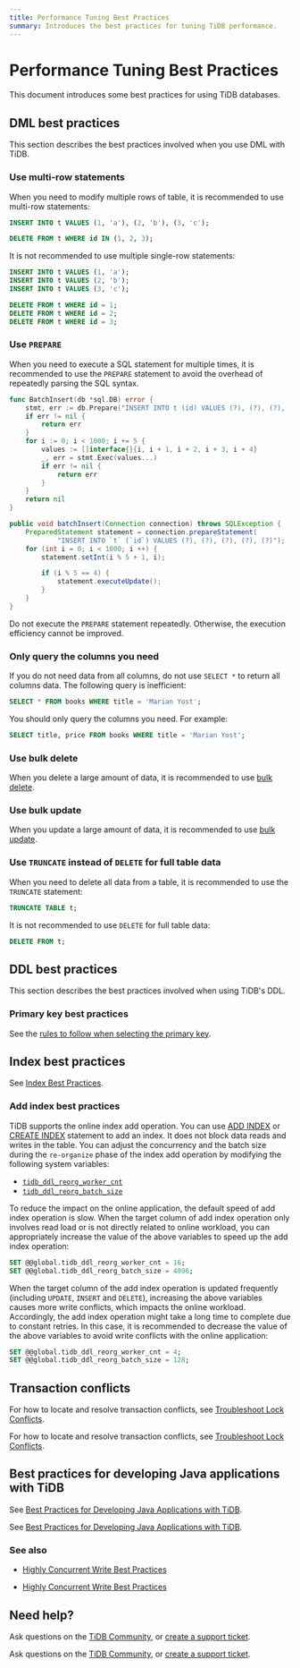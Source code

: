 ```yaml
---
title: Performance Tuning Best Practices
summary: Introduces the best practices for tuning TiDB performance.
---
```


# Performance Tuning Best Practices

This document introduces some best practices for using TiDB databases.

## DML best practices

This section describes the best practices involved when you use DML with TiDB.

### Use multi-row statements

When you need to modify multiple rows of table, it is recommended to use multi-row statements:

```sql
INSERT INTO t VALUES (1, 'a'), (2, 'b'), (3, 'c');

DELETE FROM t WHERE id IN (1, 2, 3);
```

It is not recommended to use multiple single-row statements:

```sql
INSERT INTO t VALUES (1, 'a');
INSERT INTO t VALUES (2, 'b');
INSERT INTO t VALUES (3, 'c');

DELETE FROM t WHERE id = 1;
DELETE FROM t WHERE id = 2;
DELETE FROM t WHERE id = 3;
```

### Use `PREPARE`

When you need to execute a SQL statement for multiple times, it is recommended to use the `PREPARE` statement to avoid the overhead of repeatedly parsing the SQL syntax.

<SimpleTab>
<div label="Golang">

```go
func BatchInsert(db *sql.DB) error {
    stmt, err := db.Prepare("INSERT INTO t (id) VALUES (?), (?), (?), (?), (?)")
    if err != nil {
        return err
    }
    for i := 0; i < 1000; i += 5 {
        values := []interface{}{i, i + 1, i + 2, i + 3, i + 4}
        _, err = stmt.Exec(values...)
        if err != nil {
            return err
        }
    }
    return nil
}
```

</div>

<div label="Java">

```java
public void batchInsert(Connection connection) throws SQLException {
    PreparedStatement statement = connection.prepareStatement(
            "INSERT INTO `t` (`id`) VALUES (?), (?), (?), (?), (?)");
    for (int i = 0; i < 1000; i ++) {
        statement.setInt(i % 5 + 1, i);

        if (i % 5 == 4) {
            statement.executeUpdate();
        }
    }
}
```

</div>
</SimpleTab>

Do not execute the `PREPARE` statement repeatedly. Otherwise, the execution efficiency cannot be improved.

### Only query the columns you need

If you do not need data from all columns, do not use `SELECT *` to return all columns data. The following query is inefficient:

```sql
SELECT * FROM books WHERE title = 'Marian Yost';
```

You should only query the columns you need. For example:

```sql
SELECT title, price FROM books WHERE title = 'Marian Yost';
```

### Use bulk delete

When you delete a large amount of data, it is recommended to use [bulk delete](/develop/dev-guide-delete-data.md#bulk-delete).

### Use bulk update

When you update a large amount of data, it is recommended to use [bulk update](/develop/dev-guide-update-data.md#bulk-update).

### Use `TRUNCATE` instead of `DELETE` for full table data

When you need to delete all data from a table, it is recommended to use the `TRUNCATE` statement:

```sql
TRUNCATE TABLE t;
```

It is not recommended to use `DELETE` for full table data:

```sql
DELETE FROM t;
```

## DDL best practices

This section describes the best practices involved when using TiDB's DDL.

### Primary key best practices

See the [rules to follow when selecting the primary key](/develop/dev-guide-create-table.md#guidelines-to-follow-when-selecting-primary-key).

## Index best practices

See [Index Best Practices](/develop/dev-guide-index-best-practice.md).

### Add index best practices

TiDB supports the online index add operation. You can use [ADD INDEX](/sql-statements/sql-statement-add-index.md) or [CREATE INDEX](/sql-statements/sql-statement-create-index.md) statement to add an index. It does not block data reads and writes in the table. You can adjust the concurrency and the batch size during the `re-organize` phase of the index add operation by modifying the following system variables:

* [`tidb_ddl_reorg_worker_cnt`](/system-variables.md#tidb_ddl_reorg_worker_cnt)
* [`tidb_ddl_reorg_batch_size`](/system-variables.md#tidb_ddl_reorg_batch_size)

To reduce the impact on the online application, the default speed of add index operation is slow. When the target column of add index operation only involves read load or is not directly related to online workload, you can appropriately increase the value of the above variables to speed up the add index operation:

```sql
SET @@global.tidb_ddl_reorg_worker_cnt = 16;
SET @@global.tidb_ddl_reorg_batch_size = 4096;
```

When the target column of the add index operation is updated frequently (including `UPDATE`, `INSERT` and `DELETE`), increasing the above variables causes more write conflicts, which impacts the online workload. Accordingly, the add index operation might take a long time to complete due to constant retries. In this case, it is recommended to decrease the value of the above variables to avoid write conflicts with the online application:

```sql
SET @@global.tidb_ddl_reorg_worker_cnt = 4;
SET @@global.tidb_ddl_reorg_batch_size = 128;
```

## Transaction conflicts

<CustomContent platform="tidb">

For how to locate and resolve transaction conflicts, see [Troubleshoot Lock Conflicts](/troubleshoot-lock-conflicts.md).

</CustomContent>

<CustomContent platform="tidb-cloud">

For how to locate and resolve transaction conflicts, see [Troubleshoot Lock Conflicts](https://docs.pingcap.com/tidb/stable/troubleshoot-lock-conflicts).

</CustomContent>

## Best practices for developing Java applications with TiDB

<CustomContent platform="tidb">

See [Best Practices for Developing Java Applications with TiDB](/best-practices/java-app-best-practices.md).

</CustomContent>

<CustomContent platform="tidb-cloud">

See [Best Practices for Developing Java Applications with TiDB](https://docs.pingcap.com/tidb/stable/java-app-best-practices).

</CustomContent>

### See also

<CustomContent platform="tidb">

- [Highly Concurrent Write Best Practices](/best-practices/high-concurrency-best-practices.md)

</CustomContent>

<CustomContent platform="tidb-cloud">

- [Highly Concurrent Write Best Practices](https://docs.pingcap.com/tidb/stable/high-concurrency-best-practices)

</CustomContent>

## Need help?

<CustomContent platform="tidb">

Ask questions on the [TiDB Community](https://ask.pingcap.com/), or [create a support ticket](/support.md).

</CustomContent>

<CustomContent platform="tidb-cloud">

Ask questions on the [TiDB Community](https://ask.pingcap.com/), or [create a support ticket](https://support.pingcap.com/).

</CustomContent>